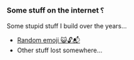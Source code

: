 
### Some stuff on the internet ⸮

Some stupid stuff I build over the years...

- [Random emoji 😺🔓📬](https://emoji.plop.io)
- Other stuff lost somewhere...